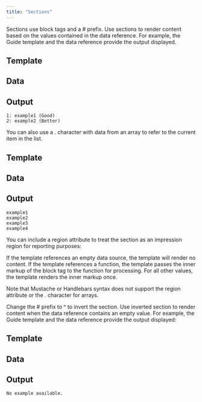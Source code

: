 ```yaml
---
title: "Sections"
---
```


Sections use block tags and a &#35; prefix. Use sections to render content based on the values contained in the data reference. For example, the Guide template and the data reference provide the output displayed.

## Template

<gist data-gist="https://gist.github.com/ryanwilliamsET/3a7d5457957d5b318e45d887d9ae7a82.js"></gist>

## Data

<gist data-gist="https://gist.github.com/ryanwilliamsET/f6191b10727d1edd683591dd47bb52be.js"></gist>

## Output

```
1: example1 (Good)
2: example2 (Better)
```

You can also use a &#46; character with data from an array to refer to the current item in the list.

## Template

<gist data-gist="https://gist.github.com/ryanwilliamsET/1f81c631f50ae7d65b6508b331c9dd81.js"></gist>

## Data

<gist data-gist="https://gist.github.com/ryanwilliamsET/8065c9b20cd1dee7258eb277d5137bb3.js"></gist>

## Output

```
example1
example2
example3
example4
```

You can include a region attribute to treat the section as an impression region for reporting purposes:

<gist data-gist="https://gist.github.com/ryanwilliamsET/8de0aa7ec1dbfb075579f8398c26e11f.js"></gist>

If the template references an empty data source, the template will render no content. If the template references a function, the template passes the inner markup of the block tag to the function for processing. For all other values, the template renders the inner markup once.

Note that Mustache or Handlebars syntax does not support the region attribute or the . character for arrays.

Change the # prefix to ^ to invert the section. Use inverted section to render content when the data reference contains an empty value. For example, the Guide template and the data reference provide the output displayed:

## Template

<gist data-gist="https://gist.github.com/ryanwilliamsET/b41c3dc5c93aeac7479db9aba1e26906.js"></gist>

## Data

<gist data-gist="https://gist.github.com/ryanwilliamsET/4ac72c1c996d878f38c9c79a856a452e.js"></gist>

## Output

```
No example available.
```
